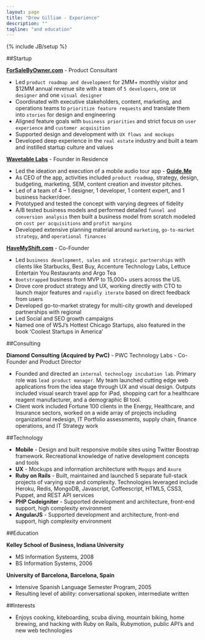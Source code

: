 ```yaml
---
layout: page
title: "Drew Gilliam - Experience"
description: ""
tagline: "and education"
---
```

{% include JB/setup %}

##Startup

**[ForSaleByOwner.com](https://speakerdeck.com/dgilliam/wavetable-work-products?slide=1)** - Product Consultant

- Led `product roadmap and development` for 2MM+ monthly visitor and $12MM annual revenue site with a team of `5 developers`, one `UX designer` and one `visual designer`
- Coordinated with executive stakeholders, content, marketing, and operations teams to `prioritize feature requests` and translate them into `stories` for design and engineering
- Aligned feature goals with `business priorities` and strict focus on `user experience` and `customer acquisition`
- Supported design and development with `UX flows and mockups`
- Developed deep experience in the `real estate` industry and built a team and instilled startup culture and values

**[Wavetable Labs](https://speakerdeck.com/dgilliam/wavetable-work-products?slide=6)** - Founder in Residence

- Led the ideation and execution of a mobile audio tour app - **[Guide.Me](http://guidemeapp.co/)**
- As CEO of the app, activities included `product roadmap`, strategy, design, budgeting, marketing, SEM, content creation and investor pitches.
- Led of a team of 4 – 1 designer, 1 developer, 1 content expert, and 1 business hacker/doer.
- Prototyped and tested the concept with varying degrees of fidelity
- A/B tested business models and performed detailed `funnel and conversion analysis` then built a business model from scratch modeled on `cost per acquisitions` and `profit margins`
- Developed extensive planning material around `marketing`, `go-to-market strategy`, and `operational finances`

**[HaveMyShift.com](http://www.havemyshift.com)** - Co-Founder

- Led `business development, sales` `and strategic partnerships` with clients like Starbucks, Best Buy, Accenture Technology Labs, Lettuce Entertain You Restaurants and Argo Tea
- `Bootstrapped` business from MVP to 15,000+ users across the US.
- Drove core product strategy and UX, working directly with CTO to launch major features and `rapidly iterate` based on direct feedback from users
- Developed go-to-market strategy for multi-city growth and developed partnerships with regional
- Led Social and SEO growth campaigns
- Named one of WSJ’s Hottest Chicago Startups, also featured in the book ‘Coolest Startups in America’


##Consulting

**Diamond Consulting (Acquired by PwC)** - PWC Technology Labs - Co-Founder and Product Director

- Founded and directed an `internal technology incubation lab`. Primary role was `lead product manager`. My team launched cutting edge web applications from the idea stage through UX and visual design. Outputs included visual search travel app for iPad, shopping cart for a healthcare reagent manufacturer, and a demographic BI tool.
- Client work included Fortune 100 clients in the Energy, Healthcare, and Insurance sectors, worked on a wide array of projects including organizational redesign, IT Portfolio assessments, supply chain, finance operations, and IT Strategy work

##Technology

- **Mobile** - Design and built responsive mobile sites using Twitter Boostrap framework. Recreational knowledge of native development concepts and tools
- **UX** - Mockups and information architecture with `Moqups` and `Axure`
- **Ruby on Rails** - Built, maintained and launched 5 separate full-stack projects of varying size and complexity. Technologies leveraged include Heroku, Redis, MongoDB, Javascript, Coffeescript, HTML5, CSS3, Puppet, and REST API services
- **PHP Codeigniter** - Supported development and architecture, front-end support, high complexity environment
- **AngularJS** - Supported development and architecture, front-end support, high complexity environment

##Education

**Kelley School of Business, Indiana University**

- MS Information Systems, 2008
- BS Information Systems, 2006

**University of Barcelona, Barcelona, Spain**

- Intensive Spanish Language Semester Program, 2005
- Resulting level of ability: conversational spoken, intermediate written

##Interests

- Enjoys cooking, kiteboarding, scuba diving, mountain biking, home brewing, and hacking with Ruby on Rails, Rubymotion, public API’s and new web technologies
